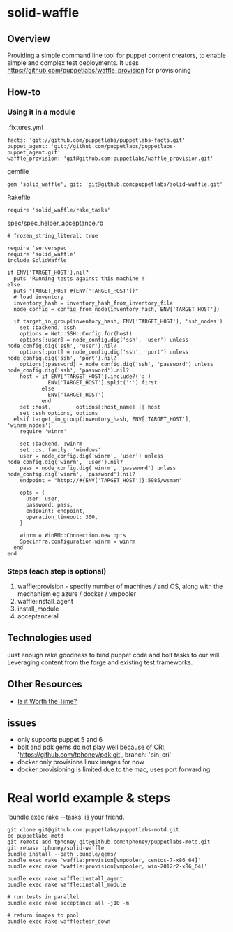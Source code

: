 # solid-waffle

## Overview
Providing a simple command line tool for puppet content creators, to enable simple and complex test deployments. It uses https://github.com/puppetlabs/waffle_provision for provisioning

## How-to
### Using it in a module

.fixtures.yml
```
facts: 'git://github.com/puppetlabs/puppetlabs-facts.git'
puppet_agent: 'git://github.com/puppetlabs/puppetlabs-puppet_agent.git'
waffle_provision: 'git@github.com:puppetlabs/waffle_provision.git'
```

gemfile

```
gem 'solid_waffle', git: 'git@github.com:puppetlabs/solid-waffle.git'
```

Rakefile

```
require 'solid_waffle/rake_tasks'
```

spec/spec_helper_acceptance.rb

```
# frozen_string_literal: true

require 'serverspec'
require 'solid_waffle'
include SolidWaffle

if ENV['TARGET_HOST'].nil?
  puts 'Running tests against this machine !'
else
  puts "TARGET_HOST #{ENV['TARGET_HOST']}"
  # load inventory
  inventory_hash = inventory_hash_from_inventory_file
  node_config = config_from_node(inventory_hash, ENV['TARGET_HOST'])

  if target_in_group(inventory_hash, ENV['TARGET_HOST'], 'ssh_nodes')
    set :backend, :ssh
    options = Net::SSH::Config.for(host)
    options[:user] = node_config.dig('ssh', 'user') unless node_config.dig('ssh', 'user').nil?
    options[:port] = node_config.dig('ssh', 'port') unless node_config.dig('ssh', 'port').nil?
    options[:password] = node_config.dig('ssh', 'password') unless node_config.dig('ssh', 'password').nil?
    host = if ENV['TARGET_HOST'].include?(':')
             ENV['TARGET_HOST'].split(':').first
           else
             ENV['TARGET_HOST']
           end
    set :host,        options[:host_name] || host
    set :ssh_options, options
  elsif target_in_group(inventory_hash, ENV['TARGET_HOST'], 'winrm_nodes')
    require 'winrm'

    set :backend, :winrm
    set :os, family: 'windows'
    user = node_config.dig('winrm', 'user') unless node_config.dig('winrm', 'user').nil?
    pass = node_config.dig('winrm', 'password') unless node_config.dig('winrm', 'password').nil?
    endpoint = "http://#{ENV['TARGET_HOST']}:5985/wsman"

    opts = {
      user: user,
      password: pass,
      endpoint: endpoint,
      operation_timeout: 300,
    }

    winrm = WinRM::Connection.new opts
    Specinfra.configuration.winrm = winrm
  end
end
```

### Steps (each step is optional)

1. waffle:provision - specify number of machines / and OS, along with the mechanism eg azure / docker / vmpooler
2. waffle:install_agent 
3. install_module 
4. acceptance:all

## Technologies used
Just enough rake goodness to bind puppet code and bolt tasks to our will. 
Leveraging content from the forge and existing test frameworks.

## Other Resources

* [Is it Worth the Time?](https://xkcd.com/1205/)

## issues

* only supports puppet 5 and 6
* bolt and pdk gems do not play well because of CRI, 'https://github.com/tphoney/pdk.git', branch: 'pin_cri'
* docker only provisions linux images for now
* docker provisioning is limited due to the mac, uses port forwarding

# Real world example & steps

'bundle exec rake --tasks' is your friend.

```
git clone git@github.com:puppetlabs/puppetlabs-motd.git
cd puppetlabs-motd
git remote add tphoney git@github.com:tphoney/puppetlabs-motd.git
git rebase tphoney/solid-waffle
bundle install --path .bundle/gems/
bundle exec rake 'waffle:provision[vmpooler, centos-7-x86_64]'
bundle exec rake 'waffle:provision[vmpooler, win-2012r2-x86_64]'

bundle exec rake waffle:install_agent
bundle exec rake waffle:install_module

# run tests in parallel
bundle exec rake acceptance:all -j10 -m 

# return images to pool
bundle exec rake waffle:tear_down
```

